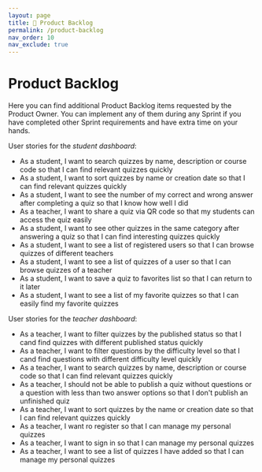 ```yaml
---
layout: page
title: 📝 Product Backlog
permalink: /product-backlog
nav_order: 10
nav_exclude: true
---
```


# Product Backlog

Here you can find additional Product Backlog items requested by the Product Owner. You can implement any of them during any Sprint if you have completed other Sprint requirements and have extra time on your hands.

User stories for the _student dashboard_:

- As a student, I want to search quizzes by name, description or course code so that I can find relevant quizzes quickly
- As a student, I want to sort quizzes by name or creation date so that I can find relevant quizzes quickly
- As a student, I want to see the number of my correct and wrong answer after completing a quiz so that I know how well I did
- As a teacher, I want to share a quiz via QR code so that my students can access the quiz easily
- As a student, I want to see other quizzes in the same category after answering a quiz so that I can find interesting quizzes quickly
- As a student, I want to see a list of registered users so that I can browse quizzes of different teachers
- As a student, I want to see a list of quizzes of a user so that I can browse quizzes of a teacher
- As a student, I want to save a quiz to favorites list so that I can return to it later
- As a student, I want to see a list of my favorite quizzes so that I can easily find my favorite quizzes

User stories for the _teacher dashboard_:

- As a teacher, I want to filter quizzes by the published status so that I cand find quizzes with different published status quickly
- As a teacher, I want to filter questions by the difficulty level so that I cand find questions with different difficulty level quickly
- As a teacher, I want to search quizzes by name, description or course code so that I can find relevant quizzes quickly
- As a teacher, I should not be able to publish a quiz without questions or a question with less than two answer options so that I don't publish an unfinished quiz
- As a teacher, I want to sort quizzes by the name or creation date so that I can find relevant quizzes quickly
- As a teacher, I want ro register so that I can manage my personal quizzes
- As a teacher, I want to sign in so that I can manage my personal quizzes
- As a teacher, I want to see a list of quizzes I have added so that I can manage my personal quizzes
